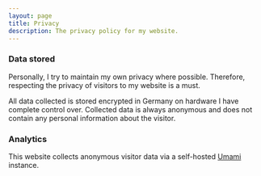 ```yaml
---
layout: page
title: Privacy
description: The privacy policy for my website.
---
```


### Data stored

Personally, I try to maintain my own privacy where possible. Therefore, respecting the privacy of visitors to my website is a must.

All data collected is stored encrypted in Germany on hardware I have complete control over. Collected data is always anonymous and does not contain any personal information about the visitor.

### Analytics

This website collects anonymous visitor data via a self-hosted [Umami](https://umami.is/) instance.
